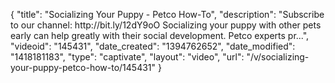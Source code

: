 {
    "title": "Socializing Your Puppy - Petco How-To",
    "description": "Subscribe to our channel: http:\/\/bit.ly\/12dY9oO Socializing your puppy with other pets early can help greatly with their social development. Petco experts pr...",
    "videoid": "145431",
    "date_created": "1394762652",
    "date_modified": "1418181183",
    "type": "captivate",
    "layout": "video",
    "url": "\/v\/socializing-your-puppy-petco-how-to\/145431"
}